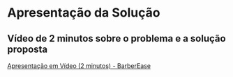 # Apresentação da Solução

## Vídeo de 2 minutos sobre o problema e a solução proposta

[Apresentação em Vídeo (2 minutos) - BarberEase](./assets/barberease-solution-video.mp4)
